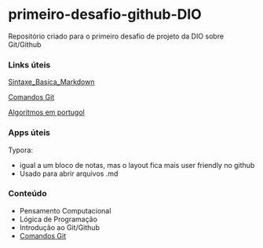 # primeiro-desafio-github-DIO
Repositório criado para o primeiro desafio de projeto da DIO sobre Git/Github

### Links úteis

[Sintaxe_Basica_Markdown](https://www.markdownguide.org/basic-syntax/)

[Comandos Git](https://comandosgit.github.io/)

[Algoritmos em portugol](https://portugol-webstudio.cubos.io/ide)

### Apps úteis

Typora: 

- igual a um bloco de notas, mas o layout fica mais user friendly no github
- Usado para abrir arquivos .md

### Conteúdo

- Pensamento Computacional
- Lógica de Programação
- Introdução ao Git/Github
- [Comandos Git](https://github.com/raquelbarbieri/primeiro-desafio-github-DIO/blob/main/Git-Github/Comandos%20Git.md) 

